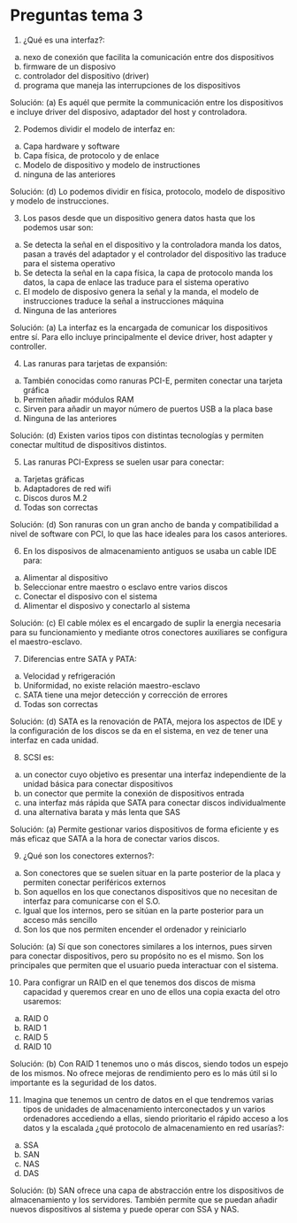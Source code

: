 # Preguntas tema 3

1. ¿Qué es una interfaz?:
<ol type="a">
  <li>nexo de conexión que facilita la
comunicación entre dos dispositivos</li>
  <li>firmware de un disposivo</li>
  <li>controlador del dispositivo (driver)</li>
  <li>programa que maneja las interrupciones de los dispositivos</li>
</ol>

Solución: (a) Es aquél que permite la communicación entre los dispositivos e incluye driver del disposivo, adaptador del host y controladora.

2. Podemos dividir el modelo de interfaz en:
<ol type="a">
  <li>Capa hardware y software</li>
  <li>Capa física, de protocolo y de enlace</li>
  <li>Modelo de dispositivo y modelo de instructiones</li>
  <li>ninguna de las anteriores</li>
</ol>

Solución: (d) Lo podemos dividir en física, protocolo, modelo de dispositivo y modelo de instrucciones.

3. Los pasos desde que un dispositivo genera datos hasta que los podemos usar son:
<ol type="a">
  <li>Se detecta la señal en el dispositivo y la controladora manda los datos, pasan a través del adaptador y el controlador del dispositivo las traduce para el sistema operativo</li>
  <li>Se detecta la señal en la capa física, la capa de protocolo manda los datos, la capa de enlace las traduce para el sistema operativo</li>
  <li>El modelo de disposivo genera la señal y la manda, el modelo de instrucciones traduce la señal a instrucciones máquina</li>
  <li>Ninguna de las anteriores</li>
</ol>

Solución: (a) La interfaz es la encargada de comunicar los dispositivos entre sí. Para ello incluye principalmente el device driver, host adapter y controller.

4. Las ranuras para tarjetas de expansión:
<ol type="a">
  <li>También conocidas como ranuras PCI-E, permiten conectar una tarjeta gráfica</li>
  <li>Permiten añadir módulos RAM</li>
  <li>Sirven para añadir un mayor número de puertos USB a la placa base</li>
  <li>Ninguna de las anteriores</li>
</ol>

Solución: (d) Existen varios tipos con distintas tecnologías y permiten conectar multitud de dispositivos distintos.

5. Las ranuras PCI-Express se suelen usar para conectar:
<ol type="a">
  <li>Tarjetas gráficas</li>
  <li>Adaptadores de red wifi</li>
  <li>Discos duros M.2</li>
  <li>Todas son correctas</li>
</ol>

Solución: (d) Son ranuras con un gran ancho de banda y compatibilidad a nivel de software con PCI, lo que las hace ideales para los casos anteriores.

6. En los disposivos de almacenamiento antiguos se usaba un cable IDE para:
<ol type="a">
  <li>Alimentar al dispositivo</li>
  <li>Seleccionar entre maestro o esclavo entre varios discos</li>
  <li>Conectar el disposivo con el sistema</li>
  <li>Alimentar el disposivo y conectarlo al sistema</li>
</ol>

Solución: (c) El cable mólex es el encargado de suplir la energia necesaria para su funcionamiento y mediante otros conectores auxiliares se configura el maestro-esclavo.

7. Diferencias entre SATA y PATA:
<ol type="a">
  <li>Velocidad y refrigeración</li>
  <li>Uniformidad, no existe relación maestro-esclavo</li>
  <li>SATA tiene una mejor detección y corrección de errores</li>
  <li>Todas son correctas</li>
</ol>

Solución: (d) SATA es la renovación de PATA, mejora los aspectos de IDE y la configuración de los discos se da en el sistema, en vez de tener una interfaz en cada unidad.

8. SCSI es:
<ol type="a">
  <li>un conector cuyo objetivo es presentar una interfaz independiente de la unidad básica para conectar dispositivos</li>
  <li>un conector que permite la conexión de dispositivos entrada</li>
  <li>una interfaz más rápida que SATA para conectar discos individualmente</li>
  <li>una alternativa barata y más lenta que SAS</li>
</ol>

Solución: (a) Permite gestionar varios dispositivos de forma eficiente y es más eficaz que SATA a la hora de conectar varios discos.

9. ¿Qué son los conectores externos?:
<ol type="a">
  <li>Son conectores que se suelen situar en la parte posterior de la placa y permiten conectar periféricos externos</li>
  <li>Son aquellos en los que conectanos dispositivos que no necesitan de interfaz para comunicarse con el S.O.</li>
  <li>Igual que los internos, pero se sitúan en la parte posterior para un acceso más sencillo</li>
  <li>Son los que nos permiten encender el ordenador y reiniciarlo</li>
</ol>

Solución: (a) Sí que son conectores similares a los internos, pues sirven para conectar dispositivos, pero su propósito no es el mismo. Son los principales que permiten que el usuario pueda interactuar con el sistema.


10. Para configrar un RAID en el que tenemos dos discos de misma capacidad y queremos crear en uno de ellos una copia exacta del otro usaremos:
<ol type="a">
  <li>RAID 0</li>
  <li>RAID 1</li>
  <li>RAID 5</li>
  <li>RAID 10</li>
</ol>

Solución: (b) Con RAID 1 tenemos uno o más discos, siendo todos un espejo de los mismos. No ofrece mejoras de rendimiento pero es lo más útil si lo importante es la seguridad de los datos.

11. Imagina que tenemos un centro de datos en el que tendremos varias tipos de unidades de almacenamiento interconectados y un varios ordenadores accediendo a ellas, siendo prioritario el rápido acceso a los datos y la escalada ¿qué protocolo de almacenamiento en red usarías?:
<ol type="a">
  <li>SSA</li>
  <li>SAN</li>
  <li>NAS</li>
  <li>DAS</li>
</ol>

Solución: (b)  SAN ofrece una capa de abstracción entre los dispositivos de almacenamiento y los servidores. También permite que se puedan añadir nuevos dispositivos al sistema y puede operar con SSA y NAS.
